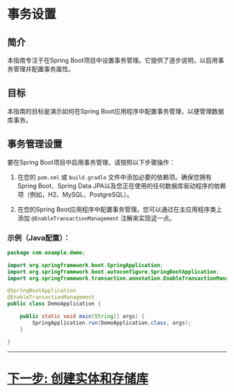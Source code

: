 # 事务设置

## 简介

本指南专注于在Spring Boot项目中设置事务管理。它提供了逐步说明，以启用事务管理并配置事务属性。

## 目标

本指南的目标是演示如何在Spring Boot应用程序中配置事务管理，以便管理数据库事务。

## 事务管理设置

要在Spring Boot项目中启用事务管理，请按照以下步骤操作：

1. 在您的 `pom.xml` 或 `build.gradle` 文件中添加必要的依赖项。确保您拥有Spring Boot、Spring Data JPA以及您正在使用的任何数据库驱动程序的依赖项（例如，H2、MySQL、PostgreSQL）。

2. 在您的Spring Boot应用程序中配置事务管理。您可以通过在主应用程序类上添加 `@EnableTransactionManagement` 注解来实现这一点。

### 示例（Java配置）：

```java
package com.example.demo;

import org.springframework.boot.SpringApplication;
import org.springframework.boot.autoconfigure.SpringBootApplication;
import org.springframework.transaction.annotation.EnableTransactionManagement;

@SpringBootApplication
@EnableTransactionManagement
public class DemoApplication {

    public static void main(String[] args) {
        SpringApplication.run(DemoApplication.class, args);
    }

}
```
---

# [下一步: 创建实体和存储库](lessons/entities-and-repositories.md)